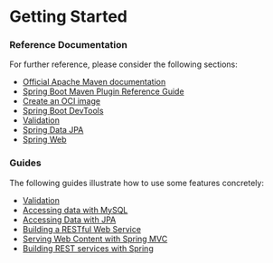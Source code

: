 # Getting Started

### Reference Documentation
For further reference, please consider the following sections:

* [Official Apache Maven documentation](https://maven.apache.org/guides/index.html)
* [Spring Boot Maven Plugin Reference Guide](https://docs.spring.io/spring-boot/docs/3.2.1-SNAPSHOT/maven-plugin/reference/html/)
* [Create an OCI image](https://docs.spring.io/spring-boot/docs/3.2.1-SNAPSHOT/maven-plugin/reference/html/#build-image)
* [Spring Boot DevTools](https://docs.spring.io/spring-boot/docs/3.2.1-SNAPSHOT/reference/htmlsingle/index.html#using.devtools)
* [Validation](https://docs.spring.io/spring-boot/docs/3.2.1-SNAPSHOT/reference/htmlsingle/index.html#io.validation)
* [Spring Data JPA](https://docs.spring.io/spring-boot/docs/3.2.1-SNAPSHOT/reference/htmlsingle/index.html#data.sql.jpa-and-spring-data)
* [Spring Web](https://docs.spring.io/spring-boot/docs/3.2.1-SNAPSHOT/reference/htmlsingle/index.html#web)

### Guides
The following guides illustrate how to use some features concretely:

* [Validation](https://spring.io/guides/gs/validating-form-input/)
* [Accessing data with MySQL](https://spring.io/guides/gs/accessing-data-mysql/)
* [Accessing Data with JPA](https://spring.io/guides/gs/accessing-data-jpa/)
* [Building a RESTful Web Service](https://spring.io/guides/gs/rest-service/)
* [Serving Web Content with Spring MVC](https://spring.io/guides/gs/serving-web-content/)
* [Building REST services with Spring](https://spring.io/guides/tutorials/rest/)

